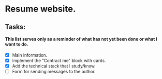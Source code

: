 # Resume website.

## Tasks:

#### This list serves only as a reminder of what has not yet been done or what i want to do.

- [x] Main information.
- [x] Implement the "Contract me" block with cards.
- [x] Add the technical stack that I study/know.
- [ ] Form for sending messages to the author.
